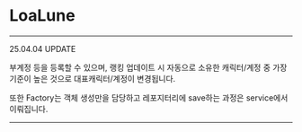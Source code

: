 ﻿# LoaLune
---
25.04.04 UPDATE

부계정 등을 등록할 수 있으며, 랭킹 업데이트 시 자동으로 소유한 캐릭터/계정 중 가장 기준이 높은 것으로 대표캐릭터/계정이 변경됩니다. 

또한 Factory는 객체 생성만을 담당하고 레포지터리에 save하는 과정은 service에서 이뤄집니다.

---
